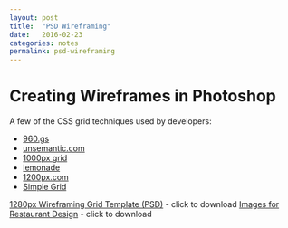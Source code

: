 ```yaml
---
layout: post
title:  "PSD Wireframing"
date:   2016-02-23
categories: notes
permalink: psd-wireframing
---
```


# Creating Wireframes in Photoshop

A few of the CSS grid techniques used by developers:

+ [960.gs](http://960.gs/)
+ [unsemantic.com](http://unsemantic.com/)
+ [1000px grid](http://www.elliotjaystocks.com/blog/a-better-photoshop-grid-for-responsive-web-design/)
+ [lemonade](http://lemonade.im/)
+ [1200px.com](http://1200px.com/)
+ [Simple Grid](http://thisisdallas.github.io/Simple-Grid/)


[1280px Wireframing Grid Template (PSD)](/web-spring-16/resources/1280-grid-template.psd) - click to download
[Images for Restaurant Design](/web-spring-16/resources/images.zip) - click to download
